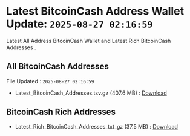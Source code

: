 # Latest BitcoinCash Address Wallet Update: `2025-08-27 02:16:59`

Latest All Address BitcoinCash Wallet and Latest Rich BitcoinCash Addresses .

## All BitcoinCash Addresses

File Updated : `2025-08-27 02:16:59`

- Latest_BitcoinCash_Addresses.tsv.gz (407.6 MB) : [Download](https://github.com/Pymmdrza/Rich-Address-Wallet/releases/tag/BitcoinCash)

## BitcoinCash Rich Addresses

- Latest_Rich_BitcoinCash_Addresses_txt_gz (37.5 MB) : [Download](https://github.com/Pymmdrza/Rich-Address-Wallet/releases/tag/BitcoinCash)

